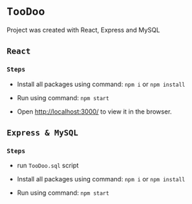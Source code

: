 # `TooDoo`

Project was created with React, Express and MySQL

## `React`

### `Steps`

- Install all packages using command: `npm i` or `npm install`

- Run using command: `npm start`

- Open [http://localhost:3000/](http://localhost:3000/) to view it in the browser.


## `Express & MySQL`

### `Steps`

- run `TooDoo.sql` script

- Install all packages using command: `npm i` or `npm install`

- Run using command: `npm start`